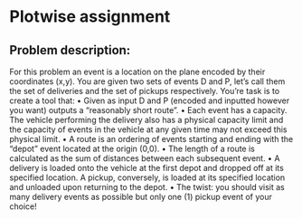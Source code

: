 # Plotwise assignment

## Problem description:
For this problem an event is a location on the plane encoded by their coordinates (x,y). You are given two sets of events D and P, let’s call them the set of deliveries and the set of pickups respectively. You’re task is to create a tool that:
• Given as input D and P (encoded and inputted however you want) outputs a “reasonably short route”.
• Each event has a capacity. The vehicle performing the delivery also has a physical capacity limit and the capacity of events in the vehicle at any given time may not exceed this physical limit.
• A route is an ordering of events starting and ending with the “depot” event located at the origin (0,0).
• The length of a route is calculated as the sum of distances between each subsequent event.
• A delivery is loaded onto the vehicle at the first depot and dropped off at its specified location. A pickup, conversely, is loaded at its specified location and unloaded upon returning to the depot.
• The twist: you should visit as many delivery events as possible but only one (1) pickup event of your choice!
